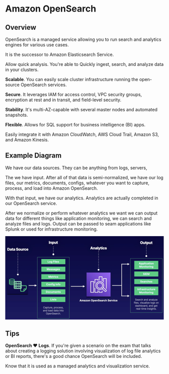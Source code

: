 # Amazon OpenSearch

## Overview

OpenSearch is a managed service allowing you to run search and analytics engines for
various use cases.

It is the successor to Amazon Elasticsearch Service.

Allow quick analysis. You're able to Quickly ingest, search, and analyze data in your clusters.

**Scalable**. You can easily scale cluster infrastructure running the open-source OpenSearch services.

**Secure**. It leverages IAM for access control, VPC security groups, encryption at rest and in transit, and field-level security.

**Stability**. It's multi-AZ-capable with several master nodes and automated snapshots.

**Flexible**. Allows for SQL support for business intelligence (BI) apps.

Easily integrate it with Amazon CloudWatch, AWS Cloud Trail, Amazon S3, and Amazon Kinesis.


## Example Diagram

We have our data sources. They can be anything from logs, servers,

The we have input. After all of that data is semi-normalized,
we have our log files, our metrics, documents, configs,
whatever you want to capture, process, and load
into Amazon OpenSearch.

With that input, we have our analytics. Analytics are actually completed
in our OpenSearch service.

After we normalize or perform whatever analytics we want
we can output data for different things
like application monitoring,
we can search and analyze files and logs. Output can be passed to seam applications like Splunk or used for infrastructure monitoring.

![](./images/opersearch-dg.png)


## Tips

**OpenSearch ♥️ Logs**. If you're given a scenario on the exam that talks about creating a logging solution involving visualization of log file analytics or BI reports, there's a good chance OpenSearch will be included.

Know that it is used as a managed analytics and visualization service.